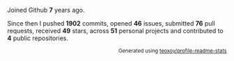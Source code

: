 Joined Github **7** years ago.

Since then I pushed **1902** commits, opened **46** issues, submitted **76** pull requests, received **49** stars, across **51** personal projects and contributed to **4** public repositories.

<p align="right"><sub>Generated using <a href="https://github.com/marketplace/actions/profile-readme-stats">teoxoy/profile-readme-stats</a></sub></p>
